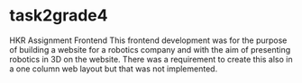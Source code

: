 # task2grade4
HKR Assignment Frontend
This frontend development was for the purpose of building a website for a robotics company and with the aim of presenting robotics in 3D on the website.
There was a requirement to create this also in a one column web layout but that was not implemented.

